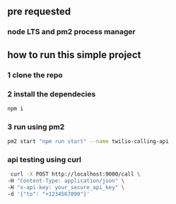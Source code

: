 ## pre requested 
### node LTS and pm2 process manager

## how to run this simple project

### 1 clone the repo

### 2 install the dependecies
```sh
npm i
```

### 3 run using pm2 
```sh
pm2 start "npm run start" --name twilio-calling-api
```


### api testing using curl

```sh
 curl -X POST http://localhost:9000/call \
-H "Content-Type: application/json" \
-H "x-api-key: your_secure_api_key" \
-d '{"to": "+1234567890"}'
```
